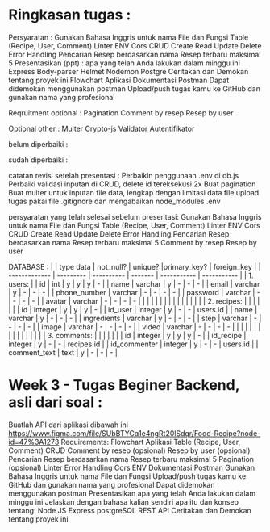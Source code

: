 


# Ringkasan tugas :
Persyaratan :
  Gunakan Bahasa Inggris untuk nama File dan Fungsi
  Table (Recipe, User, Comment)
  Linter
  ENV
  Cors
  CRUD Create Read Update Delete
  Error Handling
  Pencarian Resep berdasarkan nama
  Resep terbaru maksimal 5
  Presentasikan (ppt) :
    apa yang telah Anda lakukan dalam minggu ini
      Express
      Body-parser
      Helmet
      Nodemon
      Postgre
    Ceritakan dan Demokan tentang proyek ini
    Flowchart Aplikasi
    Dokumentasi Postman
    Dapat didemokan menggunakan postman
  Upload/push tugas kamu ke GitHub dan gunakan nama yang profesional

Reqruitment optional :
  Pagination
  Comment by resep
  Resep by user

Optional other :
  Multer
  Crypto-js
  Validator
  Autentifikator


belum diperbaiki :

sudah diperbaiki :

catatan revisi setelah presentasi :
  Perbaikin penggunaan .env di db.js
  Perbaiki validasi inputan di CRUD, delete id tereksekusi 2x
  Buat pagination
  Buat multer untuk inputan file data, lengkap dengan limitasi data file
  upload tugas pakai file .gitignore dan mengabaikan node_modules
.env

persyaratan yang telah selesai sebelum presentasi:
  Gunakan Bahasa Inggris untuk nama File dan Fungsi
  Table (Recipe, User, Comment)
  Linter
  ENV
  Cors
  CRUD Create Read Update Delete
  Error Handling
  Pencarian Resep berdasarkan nama
  Resep terbaru maksimal 5
  Comment by resep
  Resep by user

DATABASE : 
|               | type data |  not_null? | unique? |primary_key? | foreign_key |
| ------------- | --------- | ---------- | ------- | ----------- | ----------- | 
| 1. users:           |
| id            | int       |  y         |  y      | y           | -           |
| name          | varchar   |  y         |  -      | -           | -           |
| email         | varchar   |  y         |  -      | -           | -           |
| phone_number  | varchar   |  -         |  -      | -           | -           |
| password      | varchar   |  -         |  -      | -           | -           |
| avatar        | varchar   |  -         |  -      | -           | -           |
|  |  |  |  |  |  |
|  |  |  |  |  |  |
| 2. recipes:   |           |            |         |             |             |
| id            | integer   |  y         |  y      | y           | -           |
| id_user       | integer   |  y         |  -      | -           | users.id    |
| name          | varchar   |  y         |  -      | -           | -           |
| ingredients   | varchar   |  y         |  -      | -           | -           |
| step          | varchar   |  -         |  -      | -           | -           |
| image         | varchar   |  -         |  -      | -           | -           |
| video         | varchar   |  -         |  -      | -           | -           |
|  |   |   |   |   |   |
|  |   |   |   |   |   |
| 3. comments:  |           |            |         |             |             |
| id            | integer   |  y         |  y      | y           | -           |
| id_recipe     | integer   |  y         |  -      | -           | recipes.id  |
| id_commenter  | integer   |  y         |  -      | -           | users.id    |
| comment_text  | text      |  y         |  -      | -           | -           |

# Week 3 - Tugas Beginer Backend, asli dari soal :
Buatlah API dari aplikasi dibawah ini 
https://www.figma.com/file/SUbBTYCq1e4ngRt20lSdqr/Food-Recipe?node-id=47%3A1273
Requirements:
  Flowchart Aplikasi
  Table (Recipe, User, Comment)
  CRUD
  Comment by resep (opsional)
  Resep by user (opsional)
  Pencarian Resep berdasarkan nama
  Resep terbaru maksimal 5
  Pagination (opsional)
  Linter
  Error Handling
  Cors
  ENV
  Dokumentasi Postman
  Gunakan Bahasa Inggris untuk nama File dan Fungsi
  Upload/push tugas kamu ke GitHub dan gunakan nama yang profesional
  Dapat didemokan menggunakan postman
  Presentasikan apa yang telah Anda lakukan dalam minggu ini
  Jelaskan dengan bahasa kalian sendiri apa itu dan konsep tentang:
    Node JS
    Express
    postgreSQL
    REST API
  Ceritakan dan Demokan tentang proyek ini